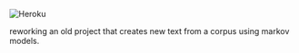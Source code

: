 ![Heroku](https://pyheroku-badge.herokuapp.com/?app=re-tweet)


reworking an old project that creates new text from a corpus using markov models.
